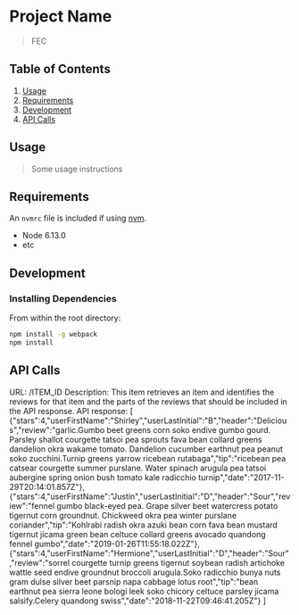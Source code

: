 # Project Name

> FEC

## Table of Contents

1. [Usage](#Usage)
1. [Requirements](#requirements)
1. [Development](#development)
1. [API Calls](#apicalls)

## Usage

> Some usage instructions

## Requirements

An `nvmrc` file is included if using [nvm](https://github.com/creationix/nvm).

- Node 6.13.0
- etc

## Development

### Installing Dependencies

From within the root directory:

```sh
npm install -g webpack
npm install
```
## API Calls

URL: /ITEM_ID
Description: This item retrieves an item and identifies the reviews for that item and the parts of the reviews that should be included in the API response. 
API response: 
[
{"stars":4,"userFirstName":"Shirley","userLastInitial":"B","header":"Delicious","review":"garlic.Gumbo beet greens corn soko endive gumbo gourd. Parsley shallot courgette tatsoi pea sprouts fava bean collard greens dandelion okra wakame tomato. Dandelion cucumber earthnut pea peanut soko zucchini.Turnip greens yarrow ricebean rutabaga","tip":"ricebean pea catsear courgette summer purslane. Water spinach arugula pea tatsoi aubergine spring onion bush tomato kale radicchio turnip","date":"2017-11-29T20:14:01.857Z"},{"stars":4,"userFirstName":"Justin","userLastInitial":"D","header":"Sour","review":"fennel gumbo black-eyed pea. Grape silver beet watercress potato tigernut corn groundnut. Chickweed okra pea winter purslane coriander","tip":"Kohlrabi radish okra azuki bean corn fava bean mustard tigernut jícama green bean celtuce collard greens avocado quandong fennel gumbo","date":"2019-01-26T11:55:18.022Z"},{"stars":4,"userFirstName":"Hermione","userLastInitial":"D","header":"Sour","review":"sorrel courgette turnip greens tigernut soybean radish artichoke wattle seed endive groundnut broccoli arugula.Soko radicchio bunya nuts gram dulse silver beet parsnip napa cabbage lotus root","tip":"bean earthnut pea sierra leone bologi leek soko chicory celtuce parsley jícama salsify.Celery quandong swiss","date":"2018-11-22T09:46:41.205Z"}
]

